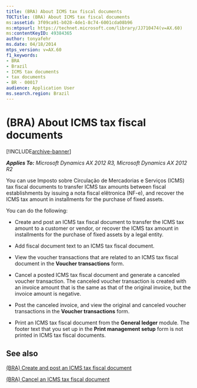 ```yaml
---
title: (BRA) About ICMS tax fiscal documents
TOCTitle: (BRA) About ICMS tax fiscal documents
ms:assetid: 3f09ca91-b028-4de1-8c74-6001cda08b96
ms:mtpsurl: https://technet.microsoft.com/library/JJ710474(v=AX.60)
ms:contentKeyID: 49384365
author: tonyafehr
ms.date: 04/18/2014
mtps_version: v=AX.60
f1_keywords:
- BRA
- Brazil
- ICMS tax documents
- tax documents
- BR - 00017
audience: Application User
ms.search.region: Brazil
---
```


# (BRA) About ICMS tax fiscal documents 


[!INCLUDE[archive-banner](includes/archive-banner.md)]


_**Applies To:** Microsoft Dynamics AX 2012 R3, Microsoft Dynamics AX 2012 R2_

You can use Imposto sobre Circulação de Mercadorias e Serviços (ICMS) tax fiscal documents to transfer ICMS tax amounts between fiscal establishments by issuing a nota fiscal elêtronica (NF-e), and recover the ICMS tax amount in installments for the purchase of fixed assets.

You can do the following:

  - Create and post an ICMS tax fiscal document to transfer the ICMS tax amount to a customer or vendor, or recover the ICMS tax amount in installments for the purchase of fixed assets by a legal entity.

  - Add fiscal document text to an ICMS tax fiscal document.

  - View the voucher transactions that are related to an ICMS tax fiscal document in the **Voucher transactions** form.

  - Cancel a posted ICMS tax fiscal document and generate a canceled voucher transaction. The canceled voucher transaction is created with an invoice amount that is the same as that of the original invoice, but the invoice amount is negative.

  - Post the canceled invoice, and view the original and canceled voucher transactions in the **Voucher transactions** form.

  - Print an ICMS tax fiscal document from the **General ledger** module. The footer text that you set up in the **Print management setup** form is not printed in ICMS tax fiscal documents.

## See also

[(BRA) Create and post an ICMS tax fiscal document](bra-create-and-post-an-icms-tax-fiscal-document.md)

[(BRA) Cancel an ICMS tax fiscal document](bra-cancel-an-icms-tax-fiscal-document.md)

  


